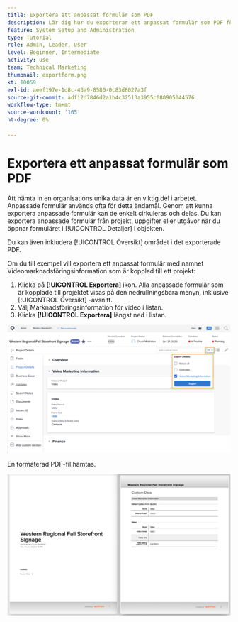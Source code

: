 ```yaml
---
title: Exportera ett anpassat formulär som PDF
description: Lär dig hur du exporterar ett anpassat formulär som PDF för att enkelt dela informationen med andra.
feature: System Setup and Administration
type: Tutorial
role: Admin, Leader, User
level: Beginner, Intermediate
activity: use
team: Technical Marketing
thumbnail: exportform.png
kt: 10059
exl-id: aeef197e-1d8c-43a9-8580-0c83d8027a3f
source-git-commit: adf12d7846d2a1b4c32513a3955c080905044576
workflow-type: tm+mt
source-wordcount: '165'
ht-degree: 0%

---
```


# Exportera ett anpassat formulär som PDF

Att hämta in en organisations unika data är en viktig del i arbetet. Anpassade formulär används ofta för detta ändamål. Genom att kunna exportera anpassade formulär kan de enkelt cirkuleras och delas. Du kan exportera anpassade formulär från projekt, uppgifter eller utgåvor när du öppnar formuläret i [!UICONTROL Detaljer] i objekten.

Du kan även inkludera [!UICONTROL Översikt] området i det exporterade PDF.

Om du till exempel vill exportera ett anpassat formulär med namnet Videomarknadsföringsinformation som är kopplad till ett projekt:

1. Klicka på **[!UICONTROL Exportera]** ikon. Alla anpassade formulär som är kopplade till projektet visas på den nedrullningsbara menyn, inklusive [!UICONTROL Översikt] -avsnitt.
1. Välj Marknadsföringsinformation för video i listan.
1. Klicka **[!UICONTROL Exportera]** längst ned i listan.

![Exportalternativ för anpassade formulär](assets/custom-forms-export-1.png)

En formaterad PDF-fil hämtas.

![Exempel på exporterat anpassat formulär](assets/custom-forms-export-2.png)
